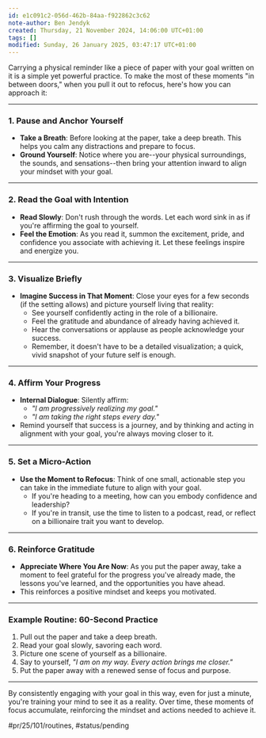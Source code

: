 ```yaml
---
id: e1c091c2-056d-462b-84aa-f922862c3c62
note-author: Ben Jendyk
created: Thursday, 21 November 2024, 14:06:00 UTC+01:00
tags: []
modified: Sunday, 26 January 2025, 03:47:17 UTC+01:00
---
```


Carrying a physical reminder like a piece of paper with your goal written on it is a simple yet powerful practice. To make the most of these moments "in between doors," when you pull it out to refocus, here's how you can approach it:

* * *

### **1. Pause and Anchor Yourself**

- **Take a Breath**: Before looking at the paper, take a deep breath. This helps you calm any distractions and prepare to focus.
- **Ground Yourself**: Notice where you are--your physical surroundings, the sounds, and sensations--then bring your attention inward to align your mindset with your goal.
* * *

### **2. Read the Goal with Intention**

- **Read Slowly**: Don't rush through the words. Let each word sink in as if you're affirming the goal to yourself.
- **Feel the Emotion**: As you read it, summon the excitement, pride, and confidence you associate with achieving it. Let these feelings inspire and energize you.
* * *

### **3. Visualize Briefly**

- **Imagine Success in That Moment**: Close your eyes for a few seconds (if the setting allows) and picture yourself living that reality:
	 - See yourself confidently acting in the role of a billionaire.
	 - Feel the gratitude and abundance of already having achieved it.
	 - Hear the conversations or applause as people acknowledge your success.
	 - Remember, it doesn't have to be a detailed visualization; a quick, vivid snapshot of your future self is enough.
* * *

### **4. Affirm Your Progress**

- **Internal Dialogue**: Silently affirm:
	 - *"I am progressively realizing my goal."*
	 - *"I am taking the right steps every day."*
- Remind yourself that success is a journey, and by thinking and acting in alignment with your goal, you're always moving closer to it.
* * *

### **5. Set a Micro-Action**

- **Use the Moment to Refocus**: Think of one small, actionable step you can take in the immediate future to align with your goal.
	 - If you're heading to a meeting, how can you embody confidence and leadership?
	 - If you're in transit, use the time to listen to a podcast, read, or reflect on a billionaire trait you want to develop.
* * *

### **6. Reinforce Gratitude**

- **Appreciate Where You Are Now**: As you put the paper away, take a moment to feel grateful for the progress you've already made, the lessons you've learned, and the opportunities you have ahead.
- This reinforces a positive mindset and keeps you motivated.
* * *

### Example Routine: 60-Second Practice

1. Pull out the paper and take a deep breath.
2. Read your goal slowly, savoring each word.
3. Picture one scene of yourself as a billionaire.
4. Say to yourself, *"I am on my way. Every action brings me closer."*
5. Put the paper away with a renewed sense of focus and purpose.

* * *

By consistently engaging with your goal in this way, even for just a minute, you're training your mind to see it as a reality. Over time, these moments of focus accumulate, reinforcing the mindset and actions needed to achieve it.


#pr/25/101/routines, #status/pending